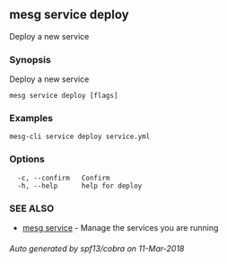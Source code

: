 ## mesg service deploy

Deploy a new service

### Synopsis

Deploy a new service

```
mesg service deploy [flags]
```

### Examples

```
mesg-cli service deploy service.yml
```

### Options

```
  -c, --confirm   Confirm
  -h, --help      help for deploy
```

### SEE ALSO

* [mesg service](mesg_service.md)	 - Manage the services you are running

###### Auto generated by spf13/cobra on 11-Mar-2018
